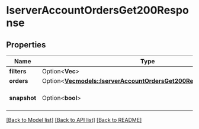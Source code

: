 # IserverAccountOrdersGet200Response

## Properties

Name | Type | Description | Notes
------------ | ------------- | ------------- | -------------
**filters** | Option<**Vec<String>**> |  | [optional]
**orders** | Option<[**Vec<models::IserverAccountOrdersGet200ResponseOrdersInner>**](_iserver_account_orders_get_200_response_orders_inner.md)> |  | [optional]
**snapshot** | Option<**bool**> | If live order update is a snapshot | [optional]

[[Back to Model list]](../README.md#documentation-for-models) [[Back to API list]](../README.md#documentation-for-api-endpoints) [[Back to README]](../README.md)


